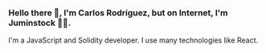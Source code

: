 ### Hello there 👋, I'm Carlos Rodríguez, but on Internet, I'm Juminstock 🧑‍💻.

I'm a JavaScript and Solidity developer. I use many technologies like React.

<!--
**Juminstock/Juminstock** is a ✨ _special_ ✨ repository because its `README.md` (this file) appears on your GitHub profile.

Here are some ideas to get you started:

- 🔭 I’m currently working on ...
- 🌱 I’m currently learning ...
- 👯 I’m looking to collaborate on ...
- 🤔 I’m looking for help with ...
- 💬 Ask me about ...
- 📫 How to reach me: ...
- 😄 Pronouns: ...
- ⚡ Fun fact: ...
-->
